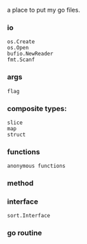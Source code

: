 a place to put my go files.

### io
    os.Create
    os.Open
    bufio.NewReader
    fmt.Scanf
### args
    flag
### composite types:
    slice
    map
    struct
### functions
    anonymous functions
### method
    
### interface
    sort.Interface
### go routine

